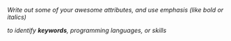 *Write out some of your awesome attributes,*
_and use emphasis (like bold or italics)_

_to identify **keywords**, programming languages, or skills_
